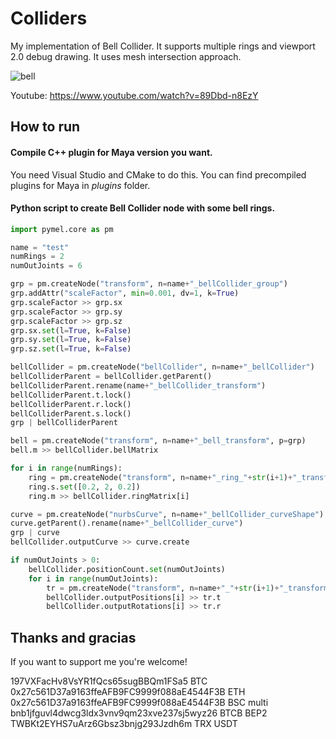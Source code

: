 # Colliders

My implementation of Bell Collider. It supports multiple rings and viewport 2.0 debug drawing. It uses mesh intersection approach.

![bell](https://user-images.githubusercontent.com/9614751/159114116-ec6ac52e-00fd-41e1-8475-8e068ed21467.PNG)

Youtube: https://www.youtube.com/watch?v=89Dbd-n8EzY

## How to run
#### Compile C++ plugin for Maya version you want.
You need Visual Studio and CMake to do this. You can find precompiled plugins for Maya in *plugins* folder.

#### Python script to create Bell Collider node with some bell rings.
```python
import pymel.core as pm

name = "test"
numRings = 2
numOutJoints = 6

grp = pm.createNode("transform", n=name+"_bellCollider_group")
grp.addAttr("scaleFactor", min=0.001, dv=1, k=True)
grp.scaleFactor >> grp.sx
grp.scaleFactor >> grp.sy
grp.scaleFactor >> grp.sz
grp.sx.set(l=True, k=False)
grp.sy.set(l=True, k=False)
grp.sz.set(l=True, k=False)

bellCollider = pm.createNode("bellCollider", n=name+"_bellCollider")
bellColliderParent = bellCollider.getParent()
bellColliderParent.rename(name+"_bellCollider_transform")
bellColliderParent.t.lock()
bellColliderParent.r.lock()
bellColliderParent.s.lock()
grp | bellColliderParent

bell = pm.createNode("transform", n=name+"_bell_transform", p=grp)
bell.m >> bellCollider.bellMatrix

for i in range(numRings):
    ring = pm.createNode("transform", n=name+"_ring_"+str(i+1)+"_transform", p=grp)
    ring.s.set([0.2, 2, 0.2])
    ring.m >> bellCollider.ringMatrix[i]

curve = pm.createNode("nurbsCurve", n=name+"_bellCollider_curveShape")
curve.getParent().rename(name+"_bellCollider_curve")
grp | curve
bellCollider.outputCurve >> curve.create

if numOutJoints > 0:
    bellCollider.positionCount.set(numOutJoints)
    for i in range(numOutJoints):
        tr = pm.createNode("transform", n=name+"_"+str(i+1)+"_transform", p=grp)
        bellCollider.outputPositions[i] >> tr.t
        bellCollider.outputRotations[i] >> tr.r
```        

## Thanks and gracias

If you want to support me you're welcome!

197VXFacHv8VsYR1fQcs65sugBBQm1FSa5 BTC
0x27c561D37a9163ffeAFB9FC9999f088aE4544F3B ETH
0x27c561D37a9163ffeAFB9FC9999f088aE4544F3B BSC multi
bnb1jfguvl4dwcg3ldx3vnv9qm23xve237sj5wyz26 BTCB BEP2
TWBKt2EYHS7uArz6Gbsz3bnjg293Jzdh6m TRX USDT
